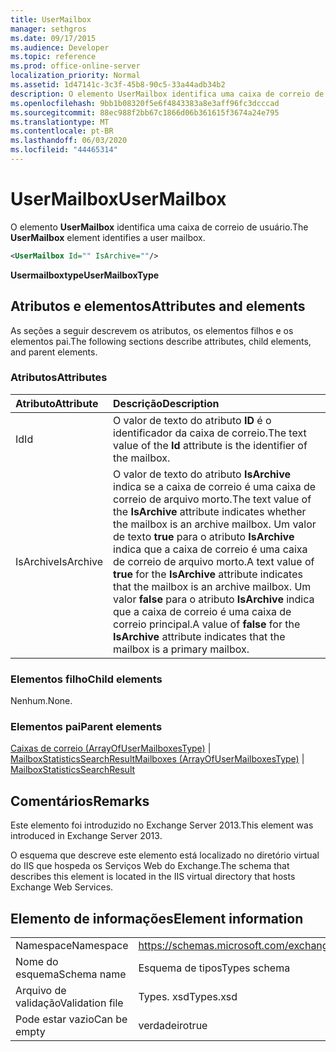 ```yaml
---
title: UserMailbox
manager: sethgros
ms.date: 09/17/2015
ms.audience: Developer
ms.topic: reference
ms.prod: office-online-server
localization_priority: Normal
ms.assetid: 1d47141c-3c3f-45b8-90c5-33a44adb34b2
description: O elemento UserMailbox identifica uma caixa de correio de usuário.
ms.openlocfilehash: 9bb1b08320f5e6f4843383a8e3aff96fc3dcccad
ms.sourcegitcommit: 88ec988f2bb67c1866d06b361615f3674a24e795
ms.translationtype: MT
ms.contentlocale: pt-BR
ms.lasthandoff: 06/03/2020
ms.locfileid: "44465314"
---
```

# <a name="usermailbox"></a><span data-ttu-id="8a06e-103">UserMailbox</span><span class="sxs-lookup"><span data-stu-id="8a06e-103">UserMailbox</span></span>

<span data-ttu-id="8a06e-104">O elemento **UserMailbox** identifica uma caixa de correio de usuário.</span><span class="sxs-lookup"><span data-stu-id="8a06e-104">The **UserMailbox** element identifies a user mailbox.</span></span> 
  
```XML
<UserMailbox Id="" IsArchive=""/>
```

 <span data-ttu-id="8a06e-105">**Usermailboxtype**</span><span class="sxs-lookup"><span data-stu-id="8a06e-105">**UserMailboxType**</span></span>
## <a name="attributes-and-elements"></a><span data-ttu-id="8a06e-106">Atributos e elementos</span><span class="sxs-lookup"><span data-stu-id="8a06e-106">Attributes and elements</span></span>

<span data-ttu-id="8a06e-107">As seções a seguir descrevem os atributos, os elementos filhos e os elementos pai.</span><span class="sxs-lookup"><span data-stu-id="8a06e-107">The following sections describe attributes, child elements, and parent elements.</span></span>
  
### <a name="attributes"></a><span data-ttu-id="8a06e-108">Atributos</span><span class="sxs-lookup"><span data-stu-id="8a06e-108">Attributes</span></span>

|<span data-ttu-id="8a06e-109">**Atributo**</span><span class="sxs-lookup"><span data-stu-id="8a06e-109">**Attribute**</span></span>|<span data-ttu-id="8a06e-110">**Descrição**</span><span class="sxs-lookup"><span data-stu-id="8a06e-110">**Description**</span></span>|
|:-----|:-----|
|<span data-ttu-id="8a06e-111">Id</span><span class="sxs-lookup"><span data-stu-id="8a06e-111">Id</span></span>  <br/> |<span data-ttu-id="8a06e-112">O valor de texto do atributo **ID** é o identificador da caixa de correio.</span><span class="sxs-lookup"><span data-stu-id="8a06e-112">The text value of the **Id** attribute is the identifier of the mailbox.</span></span>  <br/> |
|<span data-ttu-id="8a06e-113">IsArchive</span><span class="sxs-lookup"><span data-stu-id="8a06e-113">IsArchive</span></span>  <br/> |<span data-ttu-id="8a06e-114">O valor de texto do atributo **IsArchive** indica se a caixa de correio é uma caixa de correio de arquivo morto.</span><span class="sxs-lookup"><span data-stu-id="8a06e-114">The text value of the **IsArchive** attribute indicates whether the mailbox is an archive mailbox.</span></span> <span data-ttu-id="8a06e-115">Um valor de texto **true** para o atributo **IsArchive** indica que a caixa de correio é uma caixa de correio de arquivo morto.</span><span class="sxs-lookup"><span data-stu-id="8a06e-115">A text value of **true** for the **IsArchive** attribute indicates that the mailbox is an archive mailbox.</span></span> <span data-ttu-id="8a06e-116">Um valor **false** para o atributo **IsArchive** indica que a caixa de correio é uma caixa de correio principal.</span><span class="sxs-lookup"><span data-stu-id="8a06e-116">A value of **false** for the **IsArchive** attribute indicates that the mailbox is a primary mailbox.</span></span>  <br/> |
   
### <a name="child-elements"></a><span data-ttu-id="8a06e-117">Elementos filho</span><span class="sxs-lookup"><span data-stu-id="8a06e-117">Child elements</span></span>

<span data-ttu-id="8a06e-118">Nenhum.</span><span class="sxs-lookup"><span data-stu-id="8a06e-118">None.</span></span>
  
### <a name="parent-elements"></a><span data-ttu-id="8a06e-119">Elementos pai</span><span class="sxs-lookup"><span data-stu-id="8a06e-119">Parent elements</span></span>

<span data-ttu-id="8a06e-120">[Caixas de correio (ArrayOfUserMailboxesType)](mailboxes-arrayofusermailboxestype.md)  |  [MailboxStatisticsSearchResult](mailboxstatisticssearchresult.md)</span><span class="sxs-lookup"><span data-stu-id="8a06e-120">[Mailboxes (ArrayOfUserMailboxesType)](mailboxes-arrayofusermailboxestype.md) | [MailboxStatisticsSearchResult](mailboxstatisticssearchresult.md)</span></span>
  
## <a name="remarks"></a><span data-ttu-id="8a06e-121">Comentários</span><span class="sxs-lookup"><span data-stu-id="8a06e-121">Remarks</span></span>

<span data-ttu-id="8a06e-122">Este elemento foi introduzido no Exchange Server 2013.</span><span class="sxs-lookup"><span data-stu-id="8a06e-122">This element was introduced in Exchange Server 2013.</span></span>
  
<span data-ttu-id="8a06e-123">O esquema que descreve este elemento está localizado no diretório virtual do IIS que hospeda os Serviços Web do Exchange.</span><span class="sxs-lookup"><span data-stu-id="8a06e-123">The schema that describes this element is located in the IIS virtual directory that hosts Exchange Web Services.</span></span>
  
## <a name="element-information"></a><span data-ttu-id="8a06e-124">Elemento de informações</span><span class="sxs-lookup"><span data-stu-id="8a06e-124">Element information</span></span>

|||
|:-----|:-----|
|<span data-ttu-id="8a06e-125">Namespace</span><span class="sxs-lookup"><span data-stu-id="8a06e-125">Namespace</span></span>  <br/> |https://schemas.microsoft.com/exchange/services/2006/types  <br/> |
|<span data-ttu-id="8a06e-126">Nome do esquema</span><span class="sxs-lookup"><span data-stu-id="8a06e-126">Schema name</span></span>  <br/> |<span data-ttu-id="8a06e-127">Esquema de tipos</span><span class="sxs-lookup"><span data-stu-id="8a06e-127">Types schema</span></span>  <br/> |
|<span data-ttu-id="8a06e-128">Arquivo de validação</span><span class="sxs-lookup"><span data-stu-id="8a06e-128">Validation file</span></span>  <br/> |<span data-ttu-id="8a06e-129">Types. xsd</span><span class="sxs-lookup"><span data-stu-id="8a06e-129">Types.xsd</span></span>  <br/> |
|<span data-ttu-id="8a06e-130">Pode estar vazio</span><span class="sxs-lookup"><span data-stu-id="8a06e-130">Can be empty</span></span>  <br/> |<span data-ttu-id="8a06e-131">verdadeiro</span><span class="sxs-lookup"><span data-stu-id="8a06e-131">true</span></span>  <br/> |
   


